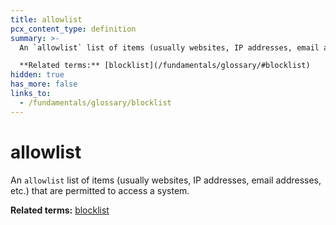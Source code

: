 ```yaml
---
title: allowlist
pcx_content_type: definition
summary: >-
  An `allowlist` list of items (usually websites, IP addresses, email addresses, etc.) that are permitted to access a system.<br><br>

  **Related terms:** [blocklist](/fundamentals/glossary/#blocklist)
hidden: true
has_more: false
links_to:
  - /fundamentals/glossary/blocklist
---
```


# allowlist

An `allowlist` list of items (usually websites, IP addresses, email addresses, etc.) that are permitted to access a system.

**Related terms:** [blocklist](/fundamentals/glossary/#blocklist)
